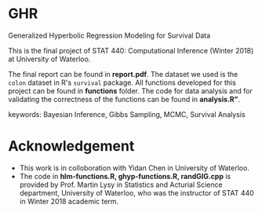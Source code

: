 # GHR
Generalized Hyperbolic Regression Modeling for Survival Data

This is the final project of STAT 440: Computational Inference (Winter 2018) at University of Waterloo.

The final report can be found in **report.pdf**. The dataset we used is the `colon` dataset in R's `survival` package. 
All functions developed for this project can be found in **functions** folder. The code for data analysis and for validating the correctness of the functions can be found in **analysis.R"**.

keywords: Bayesian Inference, Gibbs Sampling, MCMC, Survival Analysis

# Acknowledgement
* This work is in colloboration with Yidan Chen in University of Waterloo. 
* The code in **hlm-functions.R, ghyp-functions.R, randGIG.cpp** is provided by Prof. Martin Lysy in Statistics and Acturial Science department, University of Waterloo, who was the instructor of STAT 440 in Winter 2018 academic term.

